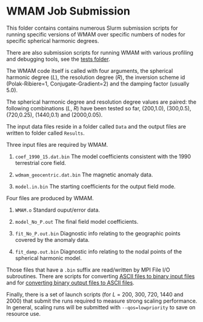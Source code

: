 WMAM Job Submission
===================

This folder contains contains numerous Slurm submission scripts
for running specific versions of WMAM over specific numbers of nodes
for specific spherical harmonic degrees.

There are also submission scripts for running WMAM with various profiling
and debugging tools, see the [tests folder](./tests).

The WMAM code itself is called with four arguments, the spherical harmonic degree (*L*),
the resolution degree (*R*), the inversion scheme id (Polak-Ribiere=1, Conjugate-Gradient=2)
and the damping factor (usually 5.0).

The spherical harmonic degree and resolution degree values are paired:
the following combinations (*L*, *R*) have been tested so far, (200,1.0), (300,0.5),
(720,0.25), (1440,0.1) and (2000,0.05).


The input data files reside in a folder called `Data` and the output files
are written to folder called `Results`.

Three input files are required by WMAM.

1. `coef_1990_15.dat.bin`
The model coefficients consistent with the 1990 terrestrial core field.

2. `wdmam_geocentric.dat.bin`
The magnetic anomaly data.

3. `model.in.bin`
The starting coefficients for the output field mode.

Four files are produced by WMAM.

1. `WMAM.o`
Standard ouput/error data.

2. `model_No_P.out`
The final field model coefficients.

3. `fit_No_P.out.bin`
Diagnostic info relating to the geographic points covered by the anomaly data.

4. `fit_damp.out.bin`
Diagnostic info relating to the nodal points of the spherical harmonic model.

Those files that have a `.bin` suffix are read/written by MPI File I/O subroutines.
There are scripts for converting [ASCII files to binary input files](https://github.com/wb-bgs/eCSE04-8/blob/main/tests/WMAM/shd/scripts/make_binary_files.sh) and
for [converting binary output files to ASCII files](https://github.com/wb-bgs/eCSE04-8/blob/main/tests/WMAM/shd/scripts/make_ascii_files.sh).


Finally, there is a set of launch scripts (for *L* = 200, 300, 720, 1440 and 2000)
that submit the runs required to measure strong scaling performance. In general,
scaling runs will be submitted with `--qos=lowpriority` to save on resource use.
